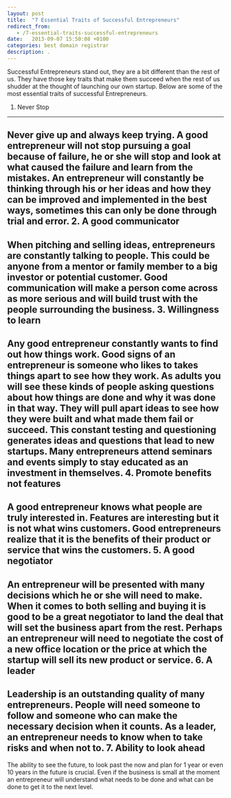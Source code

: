 ```yaml
---
layout: post
title:  "7 Essential Traits of Successful Entrepreneurs"
redirect_from:
   - /7-essential-traits-successful-entrepreneurs
date:   2013-09-07 15:50:08 +0100
categories: best domain registrar
description: .
---
```


Successful Entrepreneurs stand out, they are a bit different than the rest of us. They have those key traits that make them succeed when the rest of us shudder at the thought of launching our own startup. Below are some of the most essential traits of successful Entrepreneurs.

1. Never Stop
-------------

 Never give up and always keep trying. A good entrepreneur will not stop pursuing a goal because of failure, he or she will stop and look at what caused the failure and learn from the mistakes. An entrepreneur will constantly be thinking through his or her ideas and how they can be improved and implemented in the best ways, sometimes this can only be done through trial and error. 2. A good communicator
----------------------

 When pitching and selling ideas, entrepreneurs are constantly talking to people. This could be anyone from a mentor or family member to a big investor or potential customer. Good communication will make a person come across as more serious and will build trust with the people surrounding the business. 3. Willingness to learn
-----------------------

 Any good entrepreneur constantly wants to find out how things work. Good signs of an entrepreneur is someone who likes to takes things apart to see how they work. As adults you will see these kinds of people asking questions about how things are done and why it was done in that way. They will pull apart ideas to see how they were built and what made them fail or succeed. This constant testing and questioning generates ideas and questions that lead to new startups. Many entrepreneurs attend seminars and events simply to stay educated as an investment in themselves. 4. Promote benefits not features
--------------------------------

 A good entrepreneur knows what people are truly interested in. Features are interesting but it is not what wins customers. Good entrepreneurs realize that it is the benefits of their product or service that wins the customers. 5. A good negotiator
--------------------

 An entrepreneur will be presented with many decisions which he or she will need to make. When it comes to both selling and buying it is good to be a great negotiator to land the deal that will set the business apart from the rest. Perhaps an entrepreneur will need to negotiate the cost of a new office location or the price at which the startup will sell its new product or service. 6. A leader
-----------

 Leadership is an outstanding quality of many entrepreneurs. People will need someone to follow and someone who can make the necessary decision when it counts. As a leader, an entrepreneur needs to know when to take risks and when not to. 7. Ability to look ahead
------------------------

 The ability to see the future, to look past the now and plan for 1 year or even 10 years in the future is crucial. Even if the business is small at the moment an entrepreneur will understand what needs to be done and what can be done to get it to the next level.